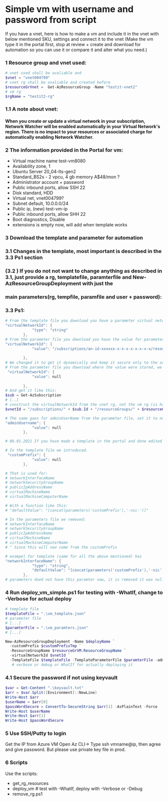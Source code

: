 # Simple vm with username and password from script

If you have a vnet, here is how to make a vm and include it in the vnet with below mentioned SKU, settings and connect it to the vnet
(Make the vm type it in the portal first, stop at review + create and download for automation so you can use it or compare it and alter what you need.)

### 1 Resource group and vnet used: 
```ps1
# vnet used shall be avaliable and
$vnet = "vnet004799"
# vnet rg shall be avaliable and created before
$resourceGrVnet =  Get-AzResourceGroup -Name "testit-vnet2"
# vm rg
$rgName = "testit2-rg"
```
### 1.1  A note about vnet:

#### When you create or update a virtual network in your subscription, Network Watcher will be enabled automatically in your Virtual Network's region. There is no impact to your resources or associated charge for automatically enabling Network Watcher. 


### 2 The information provided in the Portal for vm:

* Virtual machine name test-vm8080
* Availability zone, 1
* Ubuntu Server 20_04-lts-gen2
* Standard_BS2s - 2 vpcu, 4 gb memory A$48/mon ?
* Administrator account + password
* Public inbound ports, allow SSH 22
* Disk standard, HDD
* Virtual net, vnet004799?
* Subnet default, 10.0.0.0/24
* Public ip, (new) test-vm-ip
* Public inbound ports, allow SHH 22
* Boot diagnostics, Disable
* extensions is empty now, will add when template works

### 3 Download the template and parameter for automation
### 3.1 Changes in the template, most important is described in the 3.3 Ps1 section
### (3.2 ) If you do not not want to change anything as described in 3.1, just provide a rg, templatefile, paramterfile and New-AzResourceGroupDeployment with just the
### main parameters(rg, tempfile, paramfile and user + password):

### 3.3 Ps1:
```ps1
# From the template file you download you have a parameter virtual network id as:
"virtualNetworkId": {
            "type": "string"
        },
# From the parameter file you download you have the value for parameter virtual network id as:
"virtualNetworkId": {
            "value": "/subscriptions/an-id-xxxxxx-x-x-x-x-x-x-x-x/resourceGroups/testit2-rg/providers/Microsoft.Network/virtualNetworks/testit2-vnet"
            
        },
# We changed it to get it dynamically and keep it secure only to the session:
# From the parameter file you download where the value were stored, we change it to:
 "virtualNetworkId": {
            "value": null
            
        },
# And get it like this:
$sub = Get-AzSubscription
# [..]
# construct the virtualNetworkId from the vnet rg, not the vm rg (is has been removed from the downloaded paramter file)
$vnetId = "/subscriptions/" + $sub.Id + "/resourceGroups/" + $resourceGrVnet.ResourceGroupName + "/providers/Microsoft.Network/virtualNetworks/" + $vnet

# The same goes for adminUserName from the parameter file, set it to null, we generate it from script
"adminUsername": {
            "value": null
        },

# 08.01.2021 If you have made a template in the portal and done edited it as mentioned above, there is more fun done.

# In the template file we introduced.
 "customPrefix": {
            "value": null
        },

# That is used for:
# networkInterfaceName
# networkSecurityGroupName
# publicIpAddressName
# virtualMachineName
# virtualMachineComputerName

# With a function like this:
# "defaultValue": "[concat(parameters('customPrefix'),'-nic-')]"

# In the parameters file we removed:
# networkInterfaceName
# networkSecurityGroupName
# publicIpAddressName
# virtualMachineName
# virtualMachineComputerName
# " Since this will now come from the customPrefix

# exampel for template (same for all the above mentioned) has
"networkInterfaceName": {
            "type": "string",
            "defaultValue": "[concat(parameters('customPrefix'),'-nic')]"
        },
# parameters doed not have this paramter now, it is removed it was null, so either we had to give that from ps1 input (many params then for ps1) or keep it hardcoded

```

### 4 Run deploy_vm_simple.ps1 for testing with -WhatIf, change to -Verbose for actual deploy
```ps1
# template file
$templateFile = ".\vm_template.json"
# parameter file
# [...]
$paramterFile = ".\vm_paramters.json"
# [...]

New-AzResourceGroupDeployment -Name $deployName `
  -customPrefix $customPrefixTmp `
  -ResourceGroupName $resourceGrVM.ResourceGroupName `
  -virtualNetworkId $vnetId `
  -TemplateFile $templateFile -TemplateParameterFile $paramterFile -adminUsername $userName -adminPassword $passWordSecure -Verbose
   # verbose or debug or WhatIf for actually deploying it
```

### 4.1 Secure the password if not using keyvault

```ps1
$var = Get-Content ".\keyvault.txt"
$arr = $var.Split([Environment]::NewLine)
Write-Host $arr
$userName = $arr[0]
$passWordSecure = ConvertTo-SecureString $arr[1] -AsPlainText -Force
Write-Host $userName
Write-Host $arr[1]
Write-Host $passWordSecure
```

### 5 Use SSH/Putty to login
Get the IP from Azure VM
Open Az CLI-> Type ssh vmname@ip, then agree and give password. But please use private key file in prod.

### 6 Scripts
Use the scripts:
* get_rg_resources
* deploy_vm # test with -WhatIf, deploy with -Verbose or -Debug
* remove_rg.ps1
